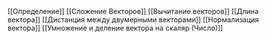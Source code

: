 [[Определение]]
[[Сложение Векторов]]
[[Вычитание векторов]]
[[Длина вектора]]
[[Дистанция между двумерными векторами]]
[[Нормализация вектора]]
[[Умножение и деление вектора на скаляр (Число)]]